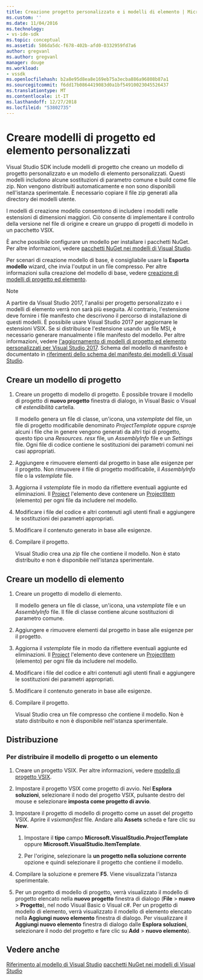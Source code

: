 ```yaml
---
title: Creazione progetto personalizzato e i modelli di elemento | Microsoft Docs
ms.custom: ''
ms.date: 11/04/2016
ms.technology:
- vs-ide-sdk
ms.topic: conceptual
ms.assetid: 586da5dc-f678-402b-afd0-0332959fd7a6
author: gregvanl
ms.author: gregvanl
manager: douge
ms.workload:
- vssdk
ms.openlocfilehash: b2a8e95d8ea8e169eb75a3ecba886a96808b87a1
ms.sourcegitcommit: f6dd17b0864419083d0a1bf54910023045526437
ms.translationtype: MT
ms.contentlocale: it-IT
ms.lasthandoff: 12/27/2018
ms.locfileid: "53802735"
---
```

# <a name="create-custom-project-and-item-templates"></a>Creare modelli di progetto ed elemento personalizzati

Visual Studio SDK include modelli di progetto che creano un modello di progetto personalizzato e un modello di elemento personalizzati. Questi modelli includono alcune sostituzioni di parametro comune e build come file zip. Non vengono distribuiti automaticamente e non sono disponibili nell'istanza sperimentale. È necessario copiare il file zip generati alla directory dei modelli utente.

I modelli di creazione modello consentono di includere i modelli nelle estensioni di dimensioni maggiori. Ciò consente di implementare il controllo della versione nel file di origine e creare un gruppo di progetti di modello in un pacchetto VSIX.

È anche possibile configurare un modello per installare i pacchetti NuGet. Per altre informazioni, vedere [pacchetti NuGet nei modelli di Visual Studio](/nuget/visual-studio-extensibility/visual-studio-templates).

Per scenari di creazione modello di base, è consigliabile usare la **Esporta modello** wizard, che invia l'output in un file compresso. Per altre informazioni sulla creazione del modello di base, vedere [creazione di modelli di progetto ed elemento](../ide/creating-project-and-item-templates.md).

> [!NOTE]
> A partire da Visual Studio 2017, l'analisi per progetto personalizzato e i modelli di elemento verrà non sarà più eseguita. Al contrario, l'estensione deve fornire i file manifesto che descrivono il percorso di installazione di questi modelli. È possibile usare Visual Studio 2017 per aggiornare le estensioni VSIX. Se si distribuisce l'estensione usando un file MSI, è necessario generare manualmente i file manifesto del modello. Per altre informazioni, vedere [l'aggiornamento di modelli di progetto ed elemento personalizzati per Visual Studio 2017](../extensibility/upgrading-custom-project-and-item-templates-for-visual-studio-2017.md). Schema del modello di manifesto è documentato in [riferimenti dello schema del manifesto dei modelli di Visual Studio](../extensibility/visual-studio-template-manifest-schema-reference.md).

## <a name="create-a-project-template"></a>Creare un modello di progetto

1.  Creare un progetto di modello di progetto. È possibile trovare il modello di progetto di **nuovo progetto** finestra di dialogo, in Visual Basic o Visual c# *estendibilità* cartella.

     Il modello genera un file di classe, un'icona, una *vstemplate* del file, un file di progetto modificabile denominato *ProjectTemplate* oppure *csproj*e alcuni i file che in genere vengono generati da altri tipi di progetto, questo tipo una *Resources. resx* file, un *AssemblyInfo* file e un *Settings* file. Ogni file di codice contiene le sostituzioni dei parametri comuni nei casi appropriati.

2.  Aggiungere e rimuovere elementi dal progetto in base alle esigenze per il progetto. Non rimuovere il file di progetto modificabile, il *AssemblyInfo* file o la *vstemplate* file.

3.  Aggiorna il *vstemplate* file in modo da riflettere eventuali aggiunte ed eliminazioni. Il [Project](../extensibility/project-element-visual-studio-templates.md) l'elemento deve contenere un [ProjectItem](../extensibility/projectitem-element-visual-studio-item-templates.md) (elemento) per ogni file da includere nel modello.

4.  Modificare i file del codice e altri contenuti agli utenti finali e aggiungere le sostituzioni dei parametri appropriati.

5.  Modificare il contenuto generato in base alle esigenze.

6.  Compilare il progetto.

     Visual Studio crea una *zip* file che contiene il modello. Non è stato distribuito e non è disponibile nell'istanza sperimentale.

## <a name="create-an-item-template"></a>Creare un modello di elemento

1.  Creare un progetto di modello di elemento.

     Il modello genera un file di classe, un'icona, una *vstemplate* file e un *AssemblyInfo* file. Il file di classe contiene alcune sostituzioni di parametro comune.

2.  Aggiungere e rimuovere elementi dal progetto in base alle esigenze per il progetto.

3.  Aggiorna il *vstemplate* file in modo da riflettere eventuali aggiunte ed eliminazioni. Il [Project](../extensibility/project-element-visual-studio-templates.md) l'elemento deve contenere un [ProjectItem](../extensibility/projectitem-element-visual-studio-item-templates.md) (elemento) per ogni file da includere nel modello.

4.  Modificare i file del codice e altri contenuti agli utenti finali e aggiungere le sostituzioni dei parametri appropriati.

5.  Modificare il contenuto generato in base alle esigenze.

6.  Compilare il progetto.

     Visual Studio crea un file compresso che contiene il modello. Non è stato distribuito e non è disponibile nell'istanza sperimentale.

## <a name="deployment"></a>Distribuzione

### <a name="to-deploy-the-project-or-item-template"></a>Per distribuire il modello di progetto o un elemento

1.  Creare un progetto VSIX. Per altre informazioni, vedere [modello di progetto VSIX](../extensibility/vsix-project-template.md).

2.  Impostare il progetto VSIX come progetto di avvio. Nel **Esplora soluzioni**, selezionare il nodo del progetto VSIX, pulsante destro del mouse e selezionare **imposta come progetto di avvio**.

3.  Impostare il progetto di modello di progetto come un asset del progetto VSIX. Aprire il *vsixmanifest* file. Andare alla **Assets** scheda e fare clic su **New**.

    1.  Impostare il **tipo** campo **Microsoft.VisualStudio.ProjectTemplate** oppure **Microsoft.VisualStudio.ItemTemplate**.

    2.  Per l'origine, selezionare la **un progetto nella soluzione corrente** opzione e quindi selezionare il progetto che contiene il modello.

4.  Compilare la soluzione e premere **F5**. Viene visualizzata l'istanza sperimentale.

5.  Per un progetto di modello di progetto, verrà visualizzato il modello di progetto elencato nella **nuovo progetto** finestra di dialogo (**File** > **nuovo**  >  **Progetto**), nel nodo Visual Basic o Visual c#. Per un progetto di modello di elemento, verrà visualizzato il modello di elemento elencato nella **Aggiungi nuovo elemento** finestra di dialogo. Per visualizzare il **Aggiungi nuovo elemento** finestra di dialogo dalle **Esplora soluzioni**, selezionare il nodo del progetto e fare clic su **Add** > **nuovo elemento**).

## <a name="see-also"></a>Vedere anche

[Riferimento al modello di Visual Studio](../ide/creating-project-and-item-templates.md)
[pacchetti NuGet nei modelli di Visual Studio](/nuget/visual-studio-extensibility/visual-studio-templates)
